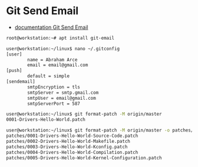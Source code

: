 # Git Send Email

- [documentation Git Send Email](https://git-scm.com/docs/git-send-email)

```sh
root@workstation:~# apt install git-email
```

```sh
user@workstation:~/linux$ nano ~/.gitconfig
[user]
        name = Abraham Arce
        email = email@gmail.com
[push]
        default = simple
[sendemail]
        smtpEncryption = tls
        smtpServer = smtp.gmail.com
        smtpUser = email@gmail.com
        smtpServerPort = 587
```

```sh
user@workstation:~/linux$ git format-patch -M origin/master
0001-Drivers-Hello-World.patch
```

```sh
user@workstation:~/linux$ git format-patch -M origin/master -o patches/
patches/0001-Drivers-Hello-World-Source-Code.patch
patches/0002-Drivers-Hello-World-Makefile.patch
patches/0003-Drivers-Hello-World-Kconfig.patch
patches/0004-Drivers-Hello-World-Compilation.patch
patches/0005-Drivers-Hello-World-Kernel-Configuration.patch
```


